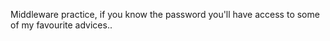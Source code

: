 Middleware practice, 
if you know the password you'll have access to some of my favourite advices..
